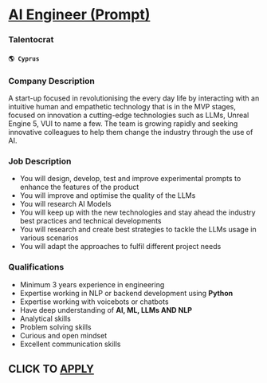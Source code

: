 # [AI Engineer (Prompt)](https://www.remotewlb.com/apply/ai-engineer-prompt)  
### Talentocrat  
#### `🌎 Cyprus`  

### Company Description

A start-up focused in revolutionising the every day life by interacting with an intuitive human and empathetic technology that is in the MVP stages, focused on innovation a cutting-edge technologies such as LLMs, Unreal Engine 5, VUI to name a few. The team is growing rapidly and seeking innovative colleagues to help them change the industry through the use of AI.

### Job Description

  * You will design, develop, test and improve experimental prompts to enhance the features of the product
  * You will improve and optimise the quality of the LLMs
  * You will research AI Models
  * You will keep up with the new technologies and stay ahead the industry best practices and technical developments
  * You will research and create best strategies to tackle the LLMs usage in various scenarios
  * You will adapt the approaches to fulfil different project needs

### Qualifications

  * Minimum 3 years experience in engineering
  * Expertise working in NLP or backend development using **Python**
  * Expertise working with voicebots or chatbots
  * Have deep understanding of **AI, ML, LLMs AND NLP**
  * Analytical skills
  * Problem solving skills
  * Curious and open mindset
  * Excellent communication skills

  
## CLICK TO [APPLY](https://www.remotewlb.com/apply/ai-engineer-prompt)

